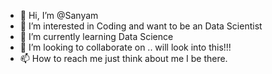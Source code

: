 - 👋 Hi, I’m @Sanyam
- 👀 I’m interested in Coding and want to be an Data Scientist 
- 🌱 I’m currently learning Data Science 
- 💞️ I’m looking to collaborate on .. will look into this!!!
- 📫 How to reach me just think about me I be there.

<!---
Sanyamw01/Sanyamw01 is a ✨ special ✨ repository because its `README.md` (this file) appears on your GitHub profile.
You can click the Preview link to take a look at your changes.
--->
